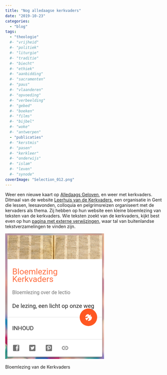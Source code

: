```yaml
---
title: "Nog alledaagse kerkvaders"
date: "2019-10-23"
categories: 
  - "blog"
tags:
  - "theologie"
  #- "vrijheid"
  #- "politiek"
  #- "liturgie"
  #- "traditie"
  #- "biecht"
  #- "ethiek"
  #- "aanbidding"
  #- "sacramenten"
  #- "paus"
  #- "vlaanderen"
  #- "opvoeding"
  #- "verbeelding"
  #- "gebed"
  #- "boeken"
  #- "films"
  #- "bijbel"
  #- "woke"
  #- "antwerpen"
  - "publicaties"
  #- "kerstmis"
  #- "pasen"
  #- "kerkleer"
  #- "onderwijs"
  #- "islam"
  #- "leven"
  #- "synode"
coverImage: "Selection_012.png"
---
```


Weer een nieuwe kaart op [Alledaags Geloven](https://alledaags.gelovenleren.net/), en weer met kerkvaders. Ditmaal van de website [Leerhuis van de Kerkvaders](https://kerkvaders.be/), een organisatie in Gent die lessen, leesavonden, colloquia en pelgrimsreizen organiseert met de kervaders als thema. Zij hebben op hun website een kleine bloemlezing van teksten van de kerkvaders. Wie teksten zoekt van de kerkvaders, kijkt best even op hun [pagina met externe verwijzingen](https://kerkvaders.be/websites), waar tal van buitenlandse tekstverzamelingen te vinden zijn.

[![](images/Selection_011.png)](https://alledaags.gelovenleren.net/)

Bloemlezing van de Kerkvaders
